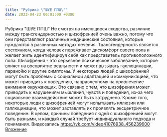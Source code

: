 ```yaml
---
title: "Рубрика \"ШУЕ ППШ\""
date: 2023-04-23 06:01:00 +0300
---
```


Рубрика "ШУЕ ППШ"
Не смотря на имеющиеся сходства, различие между трансгендерностью и шизофренией очень важно, потому что они представляют различные медицинские состояния, которые нуждаются в различных методах лечения.
Трансгендерность является состоянием, когда человек переживает дискомфорт своего пола и желает жить идентифицируя себя как представитель противоположного пола.
Шизофрения - это серьезное психическое заболевание, которое влияет на восприятие реальности и может вызывать галлюцинации, паранойю и другие симптомы.
У некоторых людей с шизофренией могут быть проблемы с социальной адаптацией и коммуникацией, что может приводить к поведению, направленному на привлечение внимания окружающих. Это связано с тем, что шизофрения может приводить к нарушениям мышления, чувств и поведения, из-за чего социальное взаимодействие может быть затруднено. Кроме того, некоторые люди с шизофренией могут испытывать иллюзии или галлюцинации, что может заставлять их проявлять эксцентричное поведение. В целом, причины поведения людей с шизофренией могут быть разными, и каждый случай требует индивидуального подхода и понимания.
Видеозапись
<a class="vk-attach" href="https://vk.com/video41076938_456239600">https://vk.com/video41076938_456239600</a>
<a class="vk-attach" href="https://vk.com/video41076938_456239600">Вложение</a>
